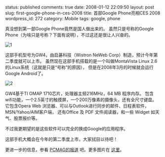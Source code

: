 status: published
comments: true
date: 2008-01-12 22:09:50
layout: post
slug: first-google-phone-in-ces-2008
title: 首部Google Phone亮相CES 2008
wordpress_id: 272
category: Mobile
tags: google, phone

真没想到第一部Google Phone竟然是国人做出来的。
虽然只是号称的Google Phone（为啥只是号称？下面有说明），不过这还是很让人兴奋的。

![1](http://pic.yupoo.com/gfrog/147524ec3ad8/yxnbidc1.jpg)

这部手机型号为GW4，由启碁科技（Wistron NeWeb Corp）制造，预计今年第二季度就可以上市。
虽然现在这部手机搭载的是一个叫做MontaVista Linux 2.6的Linux系统（这就是只是“号称”的原因），
但是在2008年3月的时候就会运行Google Android了。

![2](http://pic.yupoo.com/gfrog/340794ec3ada/2ioqbr66.jpg)

GW4基于TI OMAP 1710芯片，处理器主频216MHz，64 MB 程序内存。
包含wifi功能，一个2.5英寸的触摸屏，一个200万像素的摄像头，还有全尺寸键盘。
它包含Opera Web 浏览器、可以与Outlook进行同步的邮件、日程表软件， MSN/Yahoo/AIM客户端，
还有Office 及 PDF 文件阅读器，和一些 Widget 如天气、股票报价等。

不过我更期望的是这些软件可以完全的换成Google的应用程序。

这部手机大概会在今年的第二季度上市，大家拭目以待吧！

更进一步的信息，参看
[PCMAG的报道](http://www.pcmag.com/article2/0,2704,2245563,00.asp)
吧。更多图片在
[这里](http://www.pcmag.com/slideshow_viewer/0,1205,l=222834&p=1&s=27851&a=222838&po=1&i=1,00.asp?p=y)。
